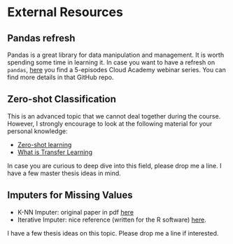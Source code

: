 # External Resources

## Pandas refresh
Pandas is a great library for data manipulation and management. It is worth spending some time in learning it.
In case you want to have a refresh on `pandas`, [here](https://github.com/cloudacademy/ca-pandas-webinars) you find a 5-episodes Cloud Academy webinar series. You can find more details in that GitHub repo.

## Zero-shot Classification
This is an advanced topic that we cannot deal together during the course.
However, I strongly encourage to look at the following material for your personal knowledge:
- [Zero-shot learning](https://paperswithcode.com/task/zero-shot-learning)
- [What is Transfer Learning](https://www.youtube.com/watch?v=BqqfQnyjmgg)

In case you are curious to deep dive into this field, please drop me a line.
I have a few master thesis ideas in mind.

## Imputers for Missing Values

- K-NN Imputer: original paper in pdf [here](https://academic.oup.com/bioinformatics/article/17/6/520/272365)
- Iterative Imputer: nice reference (written for the R software) [here](https://www.jstatsoft.org/article/view/v045i03).

I have a few thesis ideas on this topic. Please drop me a line if interested.

